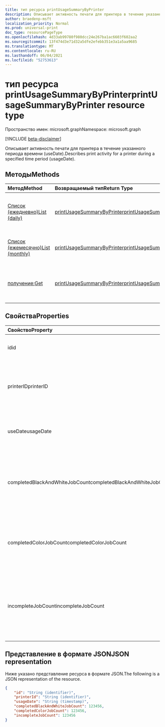 ```yaml
---
title: тип ресурса printUsageSummaryByPrinter
description: Описывает активность печати для принтера в течение указанного периода времени (useDate).
author: braedenp-msft
localization_priority: Normal
ms.prod: universal-print
doc_type: resourcePageType
ms.openlocfilehash: 4d33ab99780f980dcc24e267ba1ac6603f602aa2
ms.sourcegitcommit: 13f474d3e71d32a5dfe2efebb351e3a1a5aa9685
ms.translationtype: MT
ms.contentlocale: ru-RU
ms.lasthandoff: 06/04/2021
ms.locfileid: "52753613"
---
```

# <a name="printusagesummarybyprinter-resource-type"></a><span data-ttu-id="24b3f-103">тип ресурса printUsageSummaryByPrinter</span><span class="sxs-lookup"><span data-stu-id="24b3f-103">printUsageSummaryByPrinter resource type</span></span>

<span data-ttu-id="24b3f-104">Пространство имен: microsoft.graph</span><span class="sxs-lookup"><span data-stu-id="24b3f-104">Namespace: microsoft.graph</span></span>

[!INCLUDE [beta-disclaimer](../../includes/beta-disclaimer.md)]

<span data-ttu-id="24b3f-105">Описывает активность печати для принтера в течение указанного периода времени (useDate).</span><span class="sxs-lookup"><span data-stu-id="24b3f-105">Describes print activity for a printer during a specified time period (usageDate).</span></span>

## <a name="methods"></a><span data-ttu-id="24b3f-106">Методы</span><span class="sxs-lookup"><span data-stu-id="24b3f-106">Methods</span></span>

| <span data-ttu-id="24b3f-107">Метод</span><span class="sxs-lookup"><span data-stu-id="24b3f-107">Method</span></span>       | <span data-ttu-id="24b3f-108">Возвращаемый тип</span><span class="sxs-lookup"><span data-stu-id="24b3f-108">Return Type</span></span> | <span data-ttu-id="24b3f-109">Описание</span><span class="sxs-lookup"><span data-stu-id="24b3f-109">Description</span></span> |
|:-------------|:------------|:------------|
| [<span data-ttu-id="24b3f-110">Список (ежедневно)</span><span class="sxs-lookup"><span data-stu-id="24b3f-110">List (daily)</span></span>](../api/reportroot-list-dailyprintusagesummariesbyprinter.md) | [<span data-ttu-id="24b3f-111">printUsageSummaryByPrinter</span><span class="sxs-lookup"><span data-stu-id="24b3f-111">printUsageSummaryByPrinter</span></span>](printusagesummarybyprinter.md) | <span data-ttu-id="24b3f-112">Получите список сводок об использовании ежедневной печати, сгруппив их по принтеру.</span><span class="sxs-lookup"><span data-stu-id="24b3f-112">Get a list of daily print usage summaries, grouped by printer.</span></span> |
| [<span data-ttu-id="24b3f-113">Список (ежемесячно)</span><span class="sxs-lookup"><span data-stu-id="24b3f-113">List (monthly)</span></span>](../api/reportroot-list-monthlyprintusagesummariesbyprinter.md) | [<span data-ttu-id="24b3f-114">printUsageSummaryByPrinter</span><span class="sxs-lookup"><span data-stu-id="24b3f-114">printUsageSummaryByPrinter</span></span>](printusagesummarybyprinter.md) | <span data-ttu-id="24b3f-115">Получите список ежемесячных сводок использования печати, сгруппив их по принтеру.</span><span class="sxs-lookup"><span data-stu-id="24b3f-115">Get a list of monthly print usage summaries, grouped by printer.</span></span> |
| <span data-ttu-id="24b3f-116">[получение](../api/printusagesummarybyprinter-get.md);</span><span class="sxs-lookup"><span data-stu-id="24b3f-116">[Get](../api/printusagesummarybyprinter-get.md)</span></span> | [<span data-ttu-id="24b3f-117">printUsageSummaryByPrinter</span><span class="sxs-lookup"><span data-stu-id="24b3f-117">printUsageSummaryByPrinter</span></span>](printusagesummarybyprinter.md) | <span data-ttu-id="24b3f-118">Ознакомьтесь с свойствами и отношениями объекта **printUsageSummaryByPrinter.**</span><span class="sxs-lookup"><span data-stu-id="24b3f-118">Read the properties and relationships of a **printUsageSummaryByPrinter** object.</span></span> |

## <a name="properties"></a><span data-ttu-id="24b3f-119">Свойства</span><span class="sxs-lookup"><span data-stu-id="24b3f-119">Properties</span></span>
| <span data-ttu-id="24b3f-120">Свойство</span><span class="sxs-lookup"><span data-stu-id="24b3f-120">Property</span></span>     | <span data-ttu-id="24b3f-121">Тип</span><span class="sxs-lookup"><span data-stu-id="24b3f-121">Type</span></span>        | <span data-ttu-id="24b3f-122">Описание</span><span class="sxs-lookup"><span data-stu-id="24b3f-122">Description</span></span> |
|:-------------|:------------|:------------|
|<span data-ttu-id="24b3f-123">id</span><span class="sxs-lookup"><span data-stu-id="24b3f-123">id</span></span>|<span data-ttu-id="24b3f-124">String</span><span class="sxs-lookup"><span data-stu-id="24b3f-124">String</span></span>|<span data-ttu-id="24b3f-125">ID этого сводки использования.</span><span class="sxs-lookup"><span data-stu-id="24b3f-125">The ID of this usage summary.</span></span>|
|<span data-ttu-id="24b3f-126">printerID</span><span class="sxs-lookup"><span data-stu-id="24b3f-126">printerID</span></span>|<span data-ttu-id="24b3f-127">String</span><span class="sxs-lookup"><span data-stu-id="24b3f-127">String</span></span>|<span data-ttu-id="24b3f-128">ID принтера, представленный этими статистическими данными.</span><span class="sxs-lookup"><span data-stu-id="24b3f-128">The ID of the printer represented by these statistics.</span></span>|
|<span data-ttu-id="24b3f-129">useDate</span><span class="sxs-lookup"><span data-stu-id="24b3f-129">usageDate</span></span>|<span data-ttu-id="24b3f-130">Дата</span><span class="sxs-lookup"><span data-stu-id="24b3f-130">Date</span></span>|<span data-ttu-id="24b3f-131">Дата, связанная с этими статистическими данными.</span><span class="sxs-lookup"><span data-stu-id="24b3f-131">The date associated with these statistics.</span></span>|
|<span data-ttu-id="24b3f-132">completedBlackAndWhiteJobCount</span><span class="sxs-lookup"><span data-stu-id="24b3f-132">completedBlackAndWhiteJobCount</span></span>|<span data-ttu-id="24b3f-133">Int64</span><span class="sxs-lookup"><span data-stu-id="24b3f-133">Int64</span></span>|<span data-ttu-id="24b3f-134">Количество заданий черной и белой печати, завершенных принтером в связанную дату.</span><span class="sxs-lookup"><span data-stu-id="24b3f-134">The number of black and white print jobs completed by the printer on the associated date.</span></span>|
|<span data-ttu-id="24b3f-135">completedColorJobCount</span><span class="sxs-lookup"><span data-stu-id="24b3f-135">completedColorJobCount</span></span>|<span data-ttu-id="24b3f-136">Int64</span><span class="sxs-lookup"><span data-stu-id="24b3f-136">Int64</span></span>|<span data-ttu-id="24b3f-137">Количество заданий цветного печати, завершенных принтером в связанную дату.</span><span class="sxs-lookup"><span data-stu-id="24b3f-137">The number of color print jobs completed by the printer on the associated date.</span></span>|
|<span data-ttu-id="24b3f-138">incompleteJobCount</span><span class="sxs-lookup"><span data-stu-id="24b3f-138">incompleteJobCount</span></span>|<span data-ttu-id="24b3f-139">Int64</span><span class="sxs-lookup"><span data-stu-id="24b3f-139">Int64</span></span>|<span data-ttu-id="24b3f-140">Количество заданий печати, которые были в очереди для принтера, но не завершены, в связанную дату.</span><span class="sxs-lookup"><span data-stu-id="24b3f-140">The number of print jobs that were queued for the printer, but not completed, on the associated date.</span></span>|

## <a name="json-representation"></a><span data-ttu-id="24b3f-141">Представление в формате JSON</span><span class="sxs-lookup"><span data-stu-id="24b3f-141">JSON representation</span></span>

<span data-ttu-id="24b3f-142">Ниже указано представление ресурса в формате JSON.</span><span class="sxs-lookup"><span data-stu-id="24b3f-142">The following is a JSON representation of the resource.</span></span>

<!-- {
  "blockType": "resource",
  "optionalProperties": [

  ],
  "@odata.type": "microsoft.graph.printUsageSummaryByPrinter"
}-->

```json
{
    "id": "String (identifier)",
    "printerId": "String (identifier)",
    "usageDate": "String (timestamp)",
    "completedBlackAndWhiteJobCount": 123456,
    "completedColorJobCount": 123456,
    "incompleteJobCount": 123456
}
```

<!-- uuid: 8fcb5dbc-d5aa-4681-8e31-b001d5168d79
2015-10-25 14:57:30 UTC -->
<!-- {
  "type": "#page.annotation",
  "description": "printUsageSummaryByPrinter resource",
  "keywords": "",
  "section": "documentation",
  "tocPath": ""
}-->

